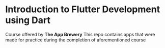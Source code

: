 # Introduction to Flutter Development using Dart

Course offered by **The App Brewery**
This repo contains apps that were made for practice during the completion of aforementioned course 
